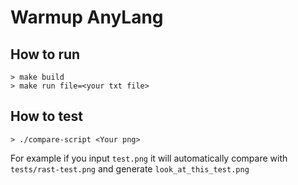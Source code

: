 # Warmup AnyLang

## How to run
```
> make build
> make run file=<your txt file>
```

## How to test
```
> ./compare-script <Your png>
```
For example if you input `test.png` it will automatically compare with `tests/rast-test.png` and generate `look_at_this_test.png`